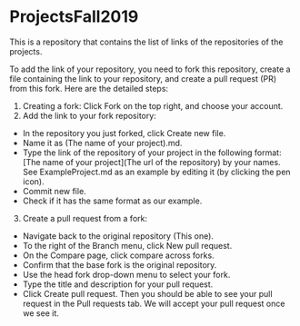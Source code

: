 # ProjectsFall2019
This is a repository that contains the list of links of the repositories of the projects.

To add the link of your repository, you need to fork this repository, create a file containing the link to your repository, and create a pull request (PR) from this fork. Here are the detailed steps:

1. Creating a fork: 
Click Fork on the top right, and choose your account.
2. Add the link to your fork repository:
- In the repository you just forked, click Create new file.
- Name it as (The name of your project).md.
- Type the link of the repository of your project in the following format:
[The name of your project](The url of the repository) by your names. See ExampleProject.md as an example by editing it (by clicking the pen icon).
- Commit new file.
- Check if it has the same format as our example.
3. Create a pull request from a fork: 
- Navigate back to the original repository (This one).
- To the right of the Branch menu, click New pull request.
- On the Compare page, click compare across forks.
- Confirm that the base fork is the original repository.
- Use the head fork drop-down menu to select your fork.
- Type the title and description for your pull request.
- Click Create pull request.
Then you should be able to see your pull request in the Pull requests tab. We will accept your pull request once we see it.
